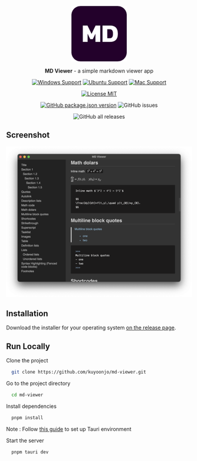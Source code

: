 <div align="center">
<img height=150 src="src-tauri/icons/icon.png" />
</div>

<p align="center"><span><b>MD Viewer</b> - a simple markdown viewer app</span></p>

<div align="center">

[![Windows Support](https://img.shields.io/badge/Windows-0078D6?style=for-the-badge&logo=windows&logoColor=white)](https://github.com/kuyoonjo/md-viewer/releases) [![Ubuntu Support](https://img.shields.io/badge/Ubuntu-E95420?style=for-the-badge&logo=ubuntu&logoColor=white)](https://github.com/kuyoonjo/md-viewer/releases) [![Mac Support](https://img.shields.io/badge/MACOS-adb8c5?style=for-the-badge&logo=macos&logoColor=white)](https://github.com/kuyoonjo/md-viewer/releases)

</div>

<div align="center">

[![License MIT](https://img.shields.io/badge/License-MIT-brightgreen.svg)](https://opensource.org/licenses/MIT)

[![GitHub package.json version](https://img.shields.io/github/package-json/v/kuyoonjo/md-viewer?color=%40&label=latest)](https://github.com/kuyoonjo/md-viewer/releases/latest)
![GitHub issues](https://img.shields.io/github/issues-raw/kuyoonjo/md-viewer)

</div>
<div align="center">

![GitHub all releases](https://img.shields.io/github/downloads/kuyoonjo/md-viewer/total)

</div>

## Screenshot
![](./screenshot.png)

## Installation

Download the installer for your operating system [on the release page](https://github.com/kuyoonjo/md-viewer/releases).

## Run Locally

Clone the project

```bash
  git clone https://github.com/kuyoonjo/md-viewer.git
```

Go to the project directory

```bash
  cd md-viewer
```

Install dependencies

```bash
  pnpm install
```

Note : Follow [this guide](https://tauri.studio/en/docs/getting-started/intro/#setting-up-your-environment) to set up Tauri environment

Start the server

```bash
  pnpm tauri dev
```
